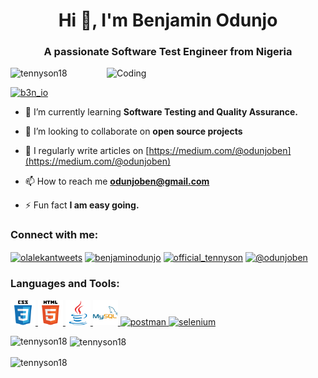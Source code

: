 
<h1 align="center">Hi 👋, I'm Benjamin Odunjo</h1>
<h3 align="center">A passionate Software Test Engineer from Nigeria</h3>
<img align="right" alt="Coding" width="350" src="https://media2.giphy.com/media/qgQUggAC3Pfv687qPC/giphy.gif">

<p align="left"> <img src="https://komarev.com/ghpvc/?username=tennyson18&label=Profile%20views&color=0e75b6&style=flat" alt="tennyson18" /> </p>

<p align="left"> <a href="https://twitter.com/b3n_io" target="blank"><img src="https://img.shields.io/twitter/follow/b3n_io?logo=twitter&style=for-the-badge" alt="b3n_io" /></a> </p>

- 🌱 I’m currently learning **Software Testing and Quality Assurance.**

- 👯 I’m looking to collaborate on **open source projects**

- 📝 I regularly write articles on [https://medium.com/@odunjoben](https://medium.com/@odunjoben)

- 📫 How to reach me **odunjoben@gmail.com**

- ⚡ Fun fact **I am easy going.**

<h3 align="left">Connect with me:</h3>
<p align="left">
<a href="https://twitter.com/b3n_io" target="blank"><img align="center" src="https://raw.githubusercontent.com/rahuldkjain/github-profile-readme-generator/master/src/images/icons/Social/twitter.svg" alt="olalekantweets" height="30" width="40" /></a>
<a href="https://linkedin.com/in/benjaminodunjo" target="blank"><img align="center" src="https://raw.githubusercontent.com/rahuldkjain/github-profile-readme-generator/master/src/images/icons/Social/linked-in-alt.svg" alt="benjaminodunjo" height="30" width="40" /></a>
<a href="https://instagram.com/official_tennyson" target="blank"><img align="center" src="https://raw.githubusercontent.com/rahuldkjain/github-profile-readme-generator/master/src/images/icons/Social/instagram.svg" alt="official_tennyson" height="30" width="40" /></a>
<a href="https://medium.com/@odunjoben" target="blank"><img align="center" src="https://raw.githubusercontent.com/rahuldkjain/github-profile-readme-generator/master/src/images/icons/Social/medium.svg" alt="@odunjoben" height="30" width="40" /></a>
</p>

<h3 align="left">Languages and Tools:</h3>
<p align="left"> <a href="https://www.w3schools.com/css/" target="_blank" rel="noreferrer"> <img src="https://raw.githubusercontent.com/devicons/devicon/master/icons/css3/css3-original-wordmark.svg" alt="css3" width="40" height="40"/> </a> <a href="https://www.w3.org/html/" target="_blank" rel="noreferrer"> <img src="https://raw.githubusercontent.com/devicons/devicon/master/icons/html5/html5-original-wordmark.svg" alt="html5" width="40" height="40"/> </a> <a href="https://www.java.com" target="_blank" rel="noreferrer"> <img src="https://raw.githubusercontent.com/devicons/devicon/master/icons/java/java-original.svg" alt="java" width="40" height="40"/><a href="https://www.mysql.com/" target="_blank" rel="noreferrer"> <img src="https://raw.githubusercontent.com/devicons/devicon/master/icons/mysql/mysql-original-wordmark.svg" alt="mysql" width="40" height="40"/> </a> <a href="https://postman.com" target="_blank" rel="noreferrer"> <img src="https://www.vectorlogo.zone/logos/getpostman/getpostman-icon.svg" alt="postman" width="40" height="40"/> </a> <a href="https://www.selenium.dev" target="_blank" rel="noreferrer"> <img src="https://raw.githubusercontent.com/detain/svg-logos/780f25886640cef088af994181646db2f6b1a3f8/svg/selenium-logo.svg" alt="selenium" width="40" height="40"/> </a> </p>

<p><img align="left" src="https://github-readme-stats.vercel.app/api/top-langs?username=tennyson18&show_icons=true&locale=en&layout=compact" alt="tennyson18" /></p>

<p>&nbsp;<img align="center" src="https://github-readme-stats.vercel.app/api?username=tennyson18&show_icons=true&locale=en" alt="tennyson18" /></p>

<p><img align="center" src="https://github-readme-streak-stats.herokuapp.com/?user=tennyson18&" alt="tennyson18" /></p>
